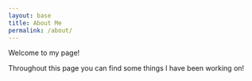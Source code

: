 ```yaml
---
layout: base
title: About Me
permalink: /about/
---
```


Welcome to my page!

Throughout this page you can find some things I have been working on!
